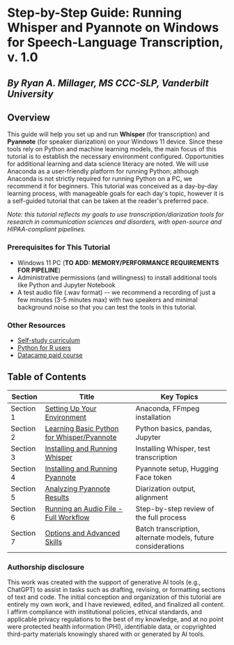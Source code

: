 # Step-by-Step Guide: Running Whisper and Pyannote on Windows for Speech-Language Transcription, v. 1.0

## *By Ryan A. Millager, MS CCC-SLP, Vanderbilt University*

## **Overview**

This guide will help you set up and run **Whisper** (for transcription) and **Pyannote** (for speaker diarization) on your Windows 11 device. Since these tools rely on Python and machine learning models, the main focus of this tutorial is to establish the necessary environment configured. Opportunities for additional learning and data science literacy are noted. We will use Anaconda as a user-friendly platform for running Python; although Anaconda is not strictly required for running Python on a PC, we recommend it for beginners. This tutorial was conceived as a day-by-day learning process, with manageable goals for each day's topic, however it is a self-guided tutorial that can be taken at the reader's preferred pace.

*Note: this tutorial reflects my goals to use transcription/diarization tools for research in communication sciences and disorders, with open-source and HIPAA-compliant pipelines.*

### **Prerequisites for This Tutorial**

- Windows 11 PC (**TO ADD: MEMORY/PERFORMANCE REQUIREMENTS FOR PIPELINE**)
- Administrative permissions (and willingness) to install additional tools like Python and Jupyter Notebook
- A test audio file (.wav format) -- we recommend a recording of just a few minutes (3-5 minutes max) with two speakers and minimal background noise so that you can test the tools in this tutorial.

### **Other Resources**

- [Self-study curriculum](https://github.com/NeuralNine/python-curriculum)
- [Python for R users](https://rebeccabarter.com/blog/2023-09-11-from_r_to_python)
- [Datacamp paid course](https://www.datacamp.com/courses/python-for-r-users)

## Table of Contents

| Section | Title | Key Topics |
|-----|-------|------------|
| Section 1 | [Setting Up Your Environment](python_for_asr_tutorial_day1.md) | Anaconda, FFmpeg installation |
| Section 2 | [Learning Basic Python for Whisper/Pyannote](python_for_asr_tutorial_day2.md) | Python basics, pandas, Jupyter |
| Section 3 | [Installing and Running Whisper](python_for_asr_tutorial_day3.md) | Installing Whisper, test transcription |
| Section 4 | [Installing and Running Pyannote](python_for_asr_tutorial_day4.md) | Pyannote setup, Hugging Face token |
| Section 5 | [Analyzing Pyannote Results](python_for_asr_tutorial_day5.md) | Diarization output, alignment |
| Section 6 | [Running an Audio File - Full Workflow](python_for_asr_tutorial_day6.md) | Step-by-step review of the full process |
| Section 7 | [Options and Advanced Skills](python_for_asr_tutorial_day7.md) | Batch transcription, alternate models, future considerations |

### Authorship disclosure

This work was created with the support of generative AI tools (e.g., ChatGPT) to assist in tasks such as drafting, revising, or formatting sections of text and code. The initial conception and organization of this tutorial are entirely my own work, and I have reviewed, edited, and finalized all content. I affirm compliance with institutional policies, ethical standards, and applicable privacy regulations to the best of my knowledge, and at no point were protected health information (PHI), identifiable data, or copyrighted third-party materials knowingly shared with or generated by AI tools.
